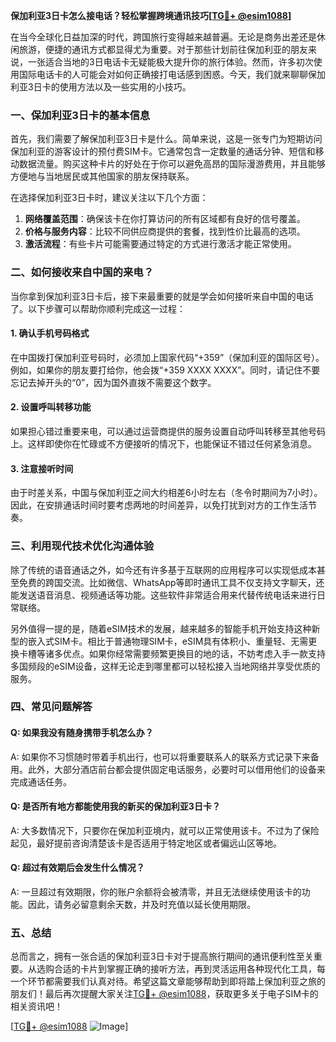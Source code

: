 **保加利亚3日卡怎么接电话？轻松掌握跨境通讯技巧[[TG💪+ @esim1088](https://t.me/s/esim1088)]**

在当今全球化日益加深的时代，跨国旅行变得越来越普遍。无论是商务出差还是休闲旅游，便捷的通讯方式都显得尤为重要。对于那些计划前往保加利亚的朋友来说，一张适合当地的3日电话卡无疑能极大提升你的旅行体验。然而，许多初次使用国际电话卡的人可能会对如何正确接打电话感到困惑。今天，我们就来聊聊保加利亚3日卡的使用方法以及一些实用的小技巧。

### 一、保加利亚3日卡的基本信息

首先，我们需要了解保加利亚3日卡是什么。简单来说，这是一张专门为短期访问保加利亚的游客设计的预付费SIM卡。它通常包含一定数量的通话分钟、短信和移动数据流量。购买这种卡片的好处在于你可以避免高昂的国际漫游费用，并且能够方便地与当地居民或其他国家的朋友保持联系。

在选择保加利亚3日卡时，建议关注以下几个方面：

1. **网络覆盖范围**：确保该卡在你打算访问的所有区域都有良好的信号覆盖。
2. **价格与服务内容**：比较不同供应商提供的套餐，找到性价比最高的选项。
3. **激活流程**：有些卡片可能需要通过特定的方式进行激活才能正常使用。

### 二、如何接收来自中国的来电？

当你拿到保加利亚3日卡后，接下来最重要的就是学会如何接听来自中国的电话了。以下步骤可以帮助你顺利完成这一过程：

#### 1. 确认手机号码格式
在中国拨打保加利亚号码时，必须加上国家代码“+359”（保加利亚的国际区号）。例如，如果你的朋友要打给你，他会拨“+359 XXXX XXXX”。同时，请记住不要忘记去掉开头的“0”，因为国外直拨不需要这个数字。

#### 2. 设置呼叫转移功能
如果担心错过重要来电，可以通过运营商提供的服务设置自动呼叫转移至其他号码上。这样即使你在忙碌或不方便接听的情况下，也能保证不错过任何紧急消息。

#### 3. 注意接听时间
由于时差关系，中国与保加利亚之间大约相差6小时左右（冬令时期间为7小时）。因此，在安排通话时间时要考虑两地的时间差异，以免打扰到对方的工作生活节奏。

### 三、利用现代技术优化沟通体验

除了传统的语音通话之外，如今还有许多基于互联网的应用程序可以实现低成本甚至免费的跨国交流。比如微信、WhatsApp等即时通讯工具不仅支持文字聊天，还能发送语音消息、视频通话等功能。这些软件非常适合用来代替传统电话来进行日常联络。

另外值得一提的是，随着eSIM技术的发展，越来越多的智能手机开始支持这种新型的嵌入式SIM卡。相比于普通物理SIM卡，eSIM具有体积小、重量轻、无需更换卡槽等诸多优点。如果你经常需要频繁更换目的地的话，不妨考虑入手一款支持多国频段的eSIM设备，这样无论走到哪里都可以轻松接入当地网络并享受优质的服务。

### 四、常见问题解答

#### Q: 如果我没有随身携带手机怎么办？
A: 如果你不习惯随时带着手机出行，也可以将重要联系人的联系方式记录下来备用。此外，大部分酒店前台都会提供固定电话服务，必要时可以借用他们的设备来完成通话任务。

#### Q: 是否所有地方都能使用我的新买的保加利亚3日卡？
A: 大多数情况下，只要你在保加利亚境内，就可以正常使用该卡。不过为了保险起见，最好提前咨询清楚该卡是否适用于特定地区或者偏远山区等地。

#### Q: 超过有效期后会发生什么情况？
A: 一旦超过有效期限，你的账户余额将会被清零，并且无法继续使用该卡的功能。因此，请务必留意剩余天数，并及时充值以延长使用期限。

### 五、总结

总而言之，拥有一张合适的保加利亚3日卡对于提高旅行期间的通讯便利性至关重要。从选购合适的卡片到掌握正确的接听方法，再到灵活运用各种现代化工具，每一个环节都需要我们认真对待。希望这篇文章能够帮助到即将踏上保加利亚之旅的朋友们！最后再次提醒大家关注[TG💪+ @esim1088](https://t.me/s/esim1088)，获取更多关于电子SIM卡的相关资讯吧！

[[TG💪+ @esim1088](https://t.me/s/esim1088) ![Image](https://i.postimg.cc/4NQfJmqS/Snipaste-2025-05-13-00-14-12.png)]